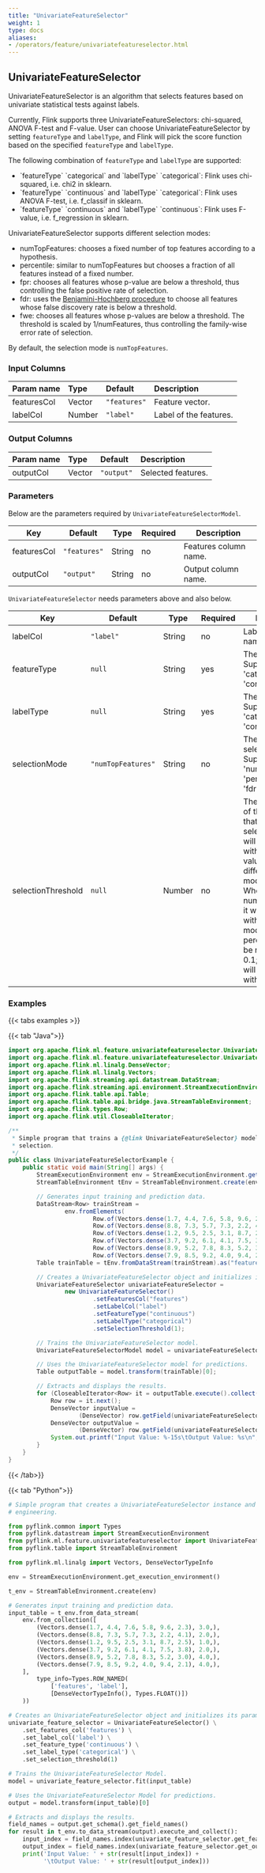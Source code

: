 ```yaml
---
title: "UnivariateFeatureSelector"
weight: 1
type: docs
aliases:
- /operators/feature/univariatefeatureselector.html
---
```


<!--
Licensed to the Apache Software Foundation (ASF) under one
or more contributor license agreements.  See the NOTICE file
distributed with this work for additional information
regarding copyright ownership.  The ASF licenses this file
to you under the Apache License, Version 2.0 (the
"License"); you may not use this file except in compliance
with the License.  You may obtain a copy of the License at

  http://www.apache.org/licenses/LICENSE-2.0

Unless required by applicable law or agreed to in writing,
software distributed under the License is distributed on an
"AS IS" BASIS, WITHOUT WARRANTIES OR CONDITIONS OF ANY
KIND, either express or implied.  See the License for the
specific language governing permissions and limitations
under the License.
-->

## UnivariateFeatureSelector
UnivariateFeatureSelector is an algorithm that selects features based on 
univariate statistical tests against labels.

Currently, Flink supports three UnivariateFeatureSelectors: chi-squared, 
ANOVA F-test and F-value. User can choose UnivariateFeatureSelector by 
setting `featureType` and `labelType`, and Flink will pick the score function
based on the specified `featureType` and `labelType`.

The following combination of `featureType` and `labelType` are supported:

<ul>
    <li>`featureType` `categorical` and `labelType` `categorical`: Flink uses 
        chi-squared, i.e. chi2 in sklearn.
    <li>`featureType` `continuous` and `labelType` `categorical`: Flink uses 
        ANOVA F-test, i.e. f_classif in sklearn.
    <li>`featureType` `continuous` and `labelType` `continuous`: Flink uses 
        F-value, i.e. f_regression in sklearn.
</ul>

UnivariateFeatureSelector supports different selection modes:

<ul>
    <li>numTopFeatures: chooses a fixed number of top features according to a 
        hypothesis.
    <li>percentile: similar to numTopFeatures but chooses a fraction of all 
        features instead of a fixed number.
    <li>fpr: chooses all features whose p-value are below a threshold, thus 
        controlling the false positive rate of selection.
    <li>fdr: uses the <a href="https://en.wikipedia.org/wiki/False_discovery_rate#
        Benjamini.E2.80.93Hochberg_procedure">Benjamini-Hochberg procedure</a> to 
        choose all features whose false discovery rate is below a threshold.
    <li>fwe: chooses all features whose p-values are below a threshold. The 
        threshold is scaled by 1/numFeatures, thus controlling the family-wise 
        error rate of selection.
</ul>

By default, the selection mode is `numTopFeatures`.

### Input Columns

| Param name  | Type   | Default      | Description            |
|:------------|:-------|:-------------|:-----------------------|
| featuresCol | Vector | `"features"` | Feature vector.        |
| labelCol    | Number | `"label"`    | Label of the features. |

### Output Columns

| Param name | Type   | Default    | Description        |
|:-----------|:-------|:-----------|:-------------------|
| outputCol  | Vector | `"output"` | Selected features. |

### Parameters

Below are the parameters required by `UnivariateFeatureSelectorModel`.

| Key         | Default      | Type   | Required | Description             |
|-------------|--------------|--------|----------|-------------------------|
| featuresCol | `"features"` | String | no       | Features column name.   |
| outputCol   | `"output"`   | String | no       | Output column name.     |

`UnivariateFeatureSelector` needs parameters above and also below.

| Key                | Default            | Type    | Required | Description                                                                                                                                                                                                                                                                                                                              |
| ------------------ | ------------------ | ------- | -------- | ---------------------------------------------------------------------------------------------------------------------------------------------------------------------------------------------------------------------------------------------------------------------------------------------------------------------------------------- |
| labelCol           | `"label"`          | String  | no       | Label column name.                                                                                                                                                                                                                                                                                                                       |
| featureType        | `null`             | String  | yes      | The feature type. Supported values: 'categorical', 'continuous'.                                                                                                                                                                                                                                                                         |
| labelType          | `null`             | String  | yes      | The label type. Supported values: 'categorical', 'continuous'.                                                                                                                                                                                                                                                                           |
| selectionMode      | `"numTopFeatures"` | String  | no       | The feature selection mode. Supported values: 'numTopFeatures', 'percentile', 'fpr', 'fdr', 'fwe'.                                                                                                                                                                                                                                       |
| selectionThreshold | `null`             | Number  | no       | The upper bound of the features that selector will select. If not set, it will be replaced with a meaningful value according to different selection modes at runtime. When the mode is numTopFeatures, it will be replaced with 50; when the mode is percentile, it will be replaced with 0.1; otherwise, it will be replaced with 0.05. |

### Examples

{{< tabs examples >}}

{{< tab "Java">}}

```java
import org.apache.flink.ml.feature.univariatefeatureselector.UnivariateFeatureSelector;
import org.apache.flink.ml.feature.univariatefeatureselector.UnivariateFeatureSelectorModel;
import org.apache.flink.ml.linalg.DenseVector;
import org.apache.flink.ml.linalg.Vectors;
import org.apache.flink.streaming.api.datastream.DataStream;
import org.apache.flink.streaming.api.environment.StreamExecutionEnvironment;
import org.apache.flink.table.api.Table;
import org.apache.flink.table.api.bridge.java.StreamTableEnvironment;
import org.apache.flink.types.Row;
import org.apache.flink.util.CloseableIterator;

/**
 * Simple program that trains a {@link UnivariateFeatureSelector} model and uses it for feature
 * selection.
 */
public class UnivariateFeatureSelectorExample {
    public static void main(String[] args) {
        StreamExecutionEnvironment env = StreamExecutionEnvironment.getExecutionEnvironment();
        StreamTableEnvironment tEnv = StreamTableEnvironment.create(env);

        // Generates input training and prediction data.
        DataStream<Row> trainStream =
                env.fromElements(
                        Row.of(Vectors.dense(1.7, 4.4, 7.6, 5.8, 9.6, 2.3), 3.0),
                        Row.of(Vectors.dense(8.8, 7.3, 5.7, 7.3, 2.2, 4.1), 2.0),
                        Row.of(Vectors.dense(1.2, 9.5, 2.5, 3.1, 8.7, 2.5), 1.0),
                        Row.of(Vectors.dense(3.7, 9.2, 6.1, 4.1, 7.5, 3.8), 2.0),
                        Row.of(Vectors.dense(8.9, 5.2, 7.8, 8.3, 5.2, 3.0), 4.0),
                        Row.of(Vectors.dense(7.9, 8.5, 9.2, 4.0, 9.4, 2.1), 4.0));
        Table trainTable = tEnv.fromDataStream(trainStream).as("features", "label");

        // Creates a UnivariateFeatureSelector object and initializes its parameters.
        UnivariateFeatureSelector univariateFeatureSelector =
                new UnivariateFeatureSelector()
                        .setFeaturesCol("features")
                        .setLabelCol("label")
                        .setFeatureType("continuous")
                        .setLabelType("categorical")
                        .setSelectionThreshold(1);

        // Trains the UnivariateFeatureSelector model.
        UnivariateFeatureSelectorModel model = univariateFeatureSelector.fit(trainTable);

        // Uses the UnivariateFeatureSelector model for predictions.
        Table outputTable = model.transform(trainTable)[0];

        // Extracts and displays the results.
        for (CloseableIterator<Row> it = outputTable.execute().collect(); it.hasNext(); ) {
            Row row = it.next();
            DenseVector inputValue =
                    (DenseVector) row.getField(univariateFeatureSelector.getFeaturesCol());
            DenseVector outputValue =
                    (DenseVector) row.getField(univariateFeatureSelector.getOutputCol());
            System.out.printf("Input Value: %-15s\tOutput Value: %s\n", inputValue, outputValue);
        }
    }
}

```

{{< /tab>}}

{{< tab "Python">}}

```python
# Simple program that creates a UnivariateFeatureSelector instance and uses it for feature
# engineering.

from pyflink.common import Types
from pyflink.datastream import StreamExecutionEnvironment
from pyflink.ml.feature.univariatefeatureselector import UnivariateFeatureSelector
from pyflink.table import StreamTableEnvironment

from pyflink.ml.linalg import Vectors, DenseVectorTypeInfo

env = StreamExecutionEnvironment.get_execution_environment()

t_env = StreamTableEnvironment.create(env)

# Generates input training and prediction data.
input_table = t_env.from_data_stream(
    env.from_collection([
        (Vectors.dense(1.7, 4.4, 7.6, 5.8, 9.6, 2.3), 3.0,),
        (Vectors.dense(8.8, 7.3, 5.7, 7.3, 2.2, 4.1), 2.0,),
        (Vectors.dense(1.2, 9.5, 2.5, 3.1, 8.7, 2.5), 1.0,),
        (Vectors.dense(3.7, 9.2, 6.1, 4.1, 7.5, 3.8), 2.0,),
        (Vectors.dense(8.9, 5.2, 7.8, 8.3, 5.2, 3.0), 4.0,),
        (Vectors.dense(7.9, 8.5, 9.2, 4.0, 9.4, 2.1), 4.0,),
    ],
        type_info=Types.ROW_NAMED(
            ['features', 'label'],
            [DenseVectorTypeInfo(), Types.FLOAT()])
    ))

# Creates an UnivariateFeatureSelector object and initializes its parameters.
univariate_feature_selector = UnivariateFeatureSelector() \
    .set_features_col('features') \
    .set_label_col('label') \
    .set_feature_type('continuous') \
    .set_label_type('categorical') \
    .set_selection_threshold(1)

# Trains the UnivariateFeatureSelector Model.
model = univariate_feature_selector.fit(input_table)

# Uses the UnivariateFeatureSelector Model for predictions.
output = model.transform(input_table)[0]

# Extracts and displays the results.
field_names = output.get_schema().get_field_names()
for result in t_env.to_data_stream(output).execute_and_collect():
    input_index = field_names.index(univariate_feature_selector.get_features_col())
    output_index = field_names.index(univariate_feature_selector.get_output_col())
    print('Input Value: ' + str(result[input_index]) +
          '\tOutput Value: ' + str(result[output_index]))

```

